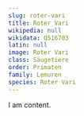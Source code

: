 ```yaml
---
slug: roter-vari
title: Roter Vari
wikipedia: null
wikidata: Q516703
latin: null
image: Roter Vari
class: Säugetiere
order: Primaten
family: Lemuren
species: Roter Vari
---
```


I am content.
